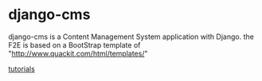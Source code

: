 # django-cms
django-cms is a Content Management System application with Django.
the F2E is based on a BootStrap template of "http://www.quackit.com/html/templates/"

[tutorials](https://github.com/tuner24/django-cms/tree/master/doc)
